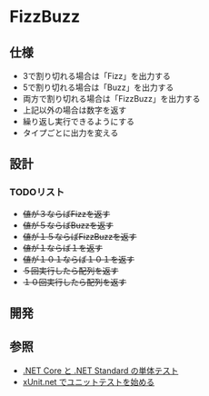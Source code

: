 # FizzBuzz

## 仕様
+ 3で割り切れる場合は「Fizz」を出力する
+ 5で割り切れる場合は「Buzz」を出力する
+ 両方で割り切れる場合は「FizzBuzz」を出力する
+ 上記以外の場合は数字を返す
+ 繰り返し実行できるようにする
+ タイプごとに出力を変える

## 設計
### TODOリスト
+ ~~値が３ならばFizzを返す~~
+ ~~値が５ならばBuzzを返す~~
+ ~~値が１５ならばFizzBuzzを返す~~
+ ~~値が１ならば１を返す~~
+ ~~値が１０１ならば１０１を返す~~
+ ~~５回実行したら配列を返す~~
+ ~~１０回実行したら配列を返す~~

## 開発
## 参照
+ [.NET Core と .NET Standard の単体テスト](https://docs.microsoft.com/ja-jp/dotnet/core/testing/)
+ [xUnit.net でユニットテストを始める](https://qiita.com/takutoy/items/84fa6498f0726418825d)